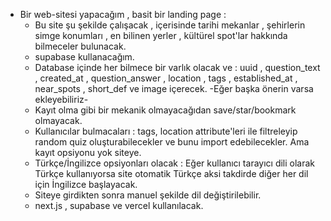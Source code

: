 - Bir web-sitesi yapacağım , basit bir landing page : 
	- Bu site şu şekilde çalışacak , içerisinde tarihi mekanlar , şehirlerin simge konumları , en bilinen yerler , kültürel spot'lar hakkında bilmeceler bulunacak.
	- supabase kullanacağım.
	- Database içinde her bilmece bir varlık olacak ve : uuid , question_text , created_at , question_answer , location , tags , established_at , near_spots , short_def ve image içerecek. -Eğer başka önerin varsa ekleyebiliriz-
	- Kayıt olma gibi bir mekanik olmayacağıdan save/star/bookmark olmayacak.
	- Kullanıcılar bulmacaları : tags, location attribute'leri ile filtreleyip random quiz oluşturabilecekler ve bunu import edebilecekler. Ama kayıt opsiyonu yok siteye.
	- Türkçe/İngilizce opsiyonları olacak : Eğer kullanıcı tarayıcı dili olarak Türkçe kullanıyorsa site otomatik Türkçe aksi takdirde diğer her dil için İngilizce başlayacak.
	- Siteye girdikten sonra manuel şekilde dil değiştirilebilir.
	- next.js , supabase ve vercel kullanılacak.

